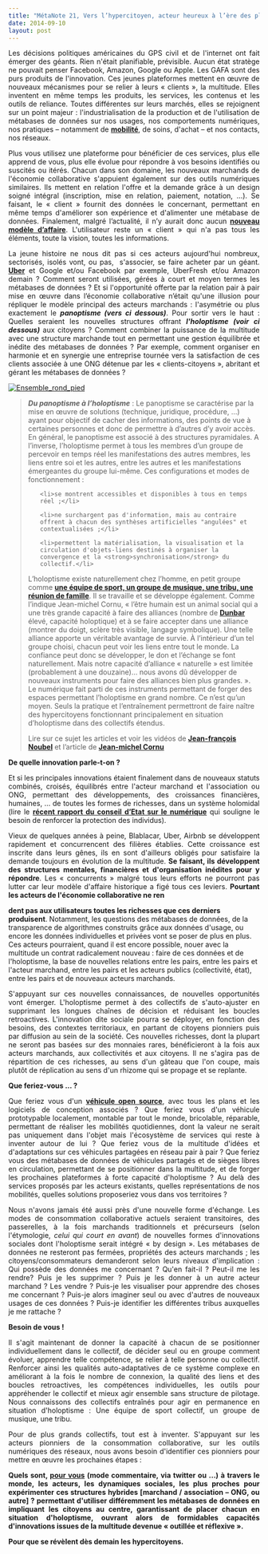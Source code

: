 ```yaml
---
title: "MétaNote 21, Vers l’hypercitoyen, acteur heureux à l’ère des plateformes numériques"
date: 2014-09-10
layout: post
---
```


<p style="text-align: justify;">Les décisions politiques américaines du GPS civil et de l'internet ont fait émerger des géants. Rien n'était planifiable, prévisible. Aucun état stratège ne pouvait penser Facebook, Amazon, Google ou Apple. Les GAFA sont des purs produits de l'innovation. Ces jeunes plateformes mettent en œuvre de nouveaux mécanismes pour se relier à leurs « clients », la multitude. Elles inventent en même temps les produits, les services, les contenus et les outils de reliance. Toutes différentes sur leurs marchés, elles se rejoignent sur un point majeur : l'industrialisation de la production et de l'utilisation de métabases de données sur nos usages, nos comportements numériques, nos pratiques – notamment de <strong><a href="/2014/09/apple-a-partir-du-99-vous-ne-vous-deplacerez-plus-comme-avant.html">mobilité</a></strong>, de soins, d'achat – et nos contacts, nos réseaux.</p>
<p style="text-align: justify;">Plus vous utilisez une plateforme pour bénéficier de ces services, plus elle apprend de vous, plus elle évolue pour répondre à vos besoins identifiés ou suscités ou itérés. Chacun dans son domaine, les nouveaux marchands de l'économie collaborative s'appuient également sur des outils numériques similaires. Ils mettent en relation l'offre et la demande grâce à un design soigné intégral (inscription, mise en relation, paiement, notation, …). Se faisant, le « client » fournit des données le concernant, permettant en même temps d'améliorer son expérience et d'alimenter une métabase de données. Finalement, malgré l’actualité, il n’y aurait donc aucun <strong><a href="https://www.futuribles.com/base/article/economie-circulaire-les-nouveaux-business-models/">nouveau modèle d’affaire</a></strong>. L'utilisateur reste un « client » qui n'a pas tous les éléments, toute la vision, toutes les informations.</p>
<p style="text-align: justify;"></p>
<!--more-->
<p style="text-align: justify;">La jeune histoire ne nous dit pas si ces acteurs aujourd'hui nombreux, sectorisés, isolés vont, ou pas,  s'associer, se faire acheter par un géant. <strong><a href="/2014/09/uber-jusquou-allez-vous-aller-mkalanick.html">Uber</a></strong> et Google et/ou Facebook par exemple, UberFresh et/ou Amazon demain ? Comment seront utilisées, gérées à court et moyen termes les métabases de données ? Et si l'opportunité offerte par la relation pair à pair mise en œuvre dans l’économie collaborative n’était qu'une illusion pour répliquer le modèle principal des acteurs marchands : l'asymétrie ou plus exactement le <strong><em>panoptisme (vers ci dessous)</em></strong>. Pour sortir vers le haut : Quelles seraient les nouvelles structures offrant <strong><em>l'holoptisme (voir ci dessous)</em></strong> aux citoyens ? Comment combiner la puissance de la multitude avec une structure marchande tout en permettant une gestion équilibrée et inédite des métabases de données ? Par exemple, comment organiser en harmonie et en synergie une entreprise tournée vers la satisfaction de ces clients associée à une ONG détenue par les « clients-citoyens », abritant et gérant les métabases de données ?</p>
<p style="text-align: justify;"><a class="asset-img-link" href="/wp-content/uploads/sites/6/old/6a0120a66d2ad4970b01a73e13119c970d-pi.png"><img class="asset asset-image at-xid-6a0120a66d2ad4970b01a73e13119c970d img-responsive" style="margin-left: auto; margin-right: auto;" title="Ensemble_rond_pied" src="/wp-content/uploads/sites/6/old/6a0120a66d2ad4970b01a73e13119c970d-320wi.png" alt="Ensemble_rond_pied" /></a></p>

<blockquote><strong><em>Du panoptisme à l’holoptisme</em></strong> : Le panoptisme se caractérise par la mise en œuvre de solutions (technique, juridique, procédure, …) ayant pour objectif de cacher des informations, des points de vue à certaines personnes et donc de permettre à d’autres d’y avoir accès. En général, le panoptisme est associé à des structures pyramidales. A l’inverse, l’holoptisme permet à tous les membres d’un groupe de percevoir en temps réel les manifestations des autres membres, les liens entre soi et les autres, entre les autres et les manifestations émergeantes du groupe lui-même. Ces configurations et modes de fonctionnement :
<ul>
 	<li>se montrent accessibles et disponibles à tous en temps réel ;</li>
 	<li>ne surchargent pas d'information, mais au contraire offrent à chacun des synthèses artificielles "angulées" et contextualisées ;</li>
 	<li>permettent la matérialisation, la visualisation et la circulation d'objets-liens destinés à organiser la convergence et la <strong>synchronisation</strong> du collectif.</li>
</ul>
L’holoptisme existe naturellement chez l’homme, en petit groupe comme <strong><a href="http://intelligences-connectees.fr/2010/03/12/lintelligence-collective-globale-ou-lavenement-de-lholoptisme-etendu/">une équipe de sport, un groupe de musique, une tribu, une réunion de famille</a></strong>. Il se travaille et se développe également. Comme l’indique Jean-michel Cornu, « l’être humain est un animal social qui a une très grande capacité à faire des alliances (nombre de <strong><a href="http://www.cornu.eu.org/news/donner-une-capacite-naturelle-mais-limitee">Dunbar</a></strong> élevé, capacité holoptique) et à se faire accepter dans une alliance (montrer du doigt, sclère très visible, langage symbolique). Une telle alliance apporte un véritable avantage de survie. À l’intérieur d’un tel groupe choisi, chacun peut voir les liens entre tout le monde. La confiance peut donc se développer, le don et l’échange se font naturellement. Mais notre capacité d’alliance « naturelle » est limitée (probablement à une douzaine)… nous avons dû développer de nouveaux instruments pour faire des alliances bien plus grandes. ». Le numérique fait parti de ces instruments permettant de forger des espaces permettant l’holoptisme en grand nombre. Ce n’est qu’un moyen. Seuls la pratique et l’entraînement permettront de faire naître des hypercitoyens fonctionnant principalement en situation d’holoptisme dans des collectifs étendus.

Lire sur ce sujet les articles et voir les vidéos de <strong><a href="http://noubel.fr/">Jean-françois Noubel</a></strong> et l’article de <strong><a href="http://www.cornu.eu.org/news/donner-une-capacite-naturelle-mais-limitee">Jean-michel Cornu</a></strong></blockquote>
<strong>De quelle innovation parle-t-on ?</strong>
<p style="text-align: justify;">Et si les principales innovations étaient finalement dans de nouveaux statuts combinés, croisés, équilibrés entre l'acteur marchand et l'association ou ONG, permettant des développements, des croissances financières, humaines, … de toutes les formes de richesses, dans un système holomidal (lire le <strong><a href="http://www.conseil-etat.fr/fr/communiques-de-presse/etude-annuelle-2014-le-numerique-et-les-droits-fondamentaux.html">récent rapport du conseil d’Etat sur le numérique</a></strong> qui souligne le besoin de renforcer la protection des individus).</p>
<p style="text-align: justify;">Vieux de quelques années à peine, Blablacar, Uber, Airbnb se développent rapidement et concurrencent des filières établies. Cette croissance est inscrite dans leurs gênes, ils en sont d'ailleurs obligés pour satisfaire la demande toujours en évolution de la multitude. <strong>Se faisant, ils développent des structures mentales, financières et d'organisation inédites pour y répondre</strong>. Les « concurrents » malgré tous leurs efforts ne pourront pas lutter car leur modèle d'affaire historique a figé tous ces leviers. <strong>Pourtant les acteurs de l'économie collaborative ne ren
dent pas aux utilisateurs toutes les richesses que ces derniers produisent</strong>. Notamment, les questions des métabases de données, de la transparence de algorithmes construits grâce aux données d'usage, ou encore les données individuelles et privées vont se poser de plus en plus. Ces acteurs pourraient, quand il est encore possible, nouer avec la multitude un contrat radicalement nouveau : faire de ces données et de l'holoptisme, la base de nouvelles relations entre les pairs, entre les pairs et l'acteur marchand, entre les pairs et les acteurs publics (collectivité, état), entre les pairs et de nouveaux acteurs marchands.</p>
<p style="text-align: justify;">S'appuyant sur ces nouvelles connaissances, de nouvelles opportunités vont émerger. L'holoptisme permet à des collectifs de s'auto-ajuster en supprimant les longues chaînes de décision et réduisant les boucles retroactives. L'innovation dite sociale pourra se déployer, en fonction des besoins, des contextes territoriaux, en partant de citoyens pionniers puis par diffusion au sein de la société. Ces nouvelles richesses, dont la plupart ne seront pas basées sur des monnaies rares, bénéficieront à la fois aux acteurs marchands, aux collectivités et aux citoyens. Il ne s'agira pas de répartition de ces richesses, au sens d'un gâteau que l'on coupe, mais plutôt de réplication au sens d'un rhizome qui se propage et se replante.</p>
<p style="text-align: justify;"><strong>Que feriez-vous ... ?</strong></p>
<p style="text-align: justify;">Que feriez vous d'un <strong><a href="/2014/07/rappel-massif-de-vehicule-des-erreurs-ou-une-chance.html">véhicule open source</a></strong>, avec tous les plans et les logiciels de conception associés ? Que feriez vous d'un véhicule prototypable localement, montable par tout le monde, bricolable, réparable, permettant de réaliser les mobilités quotidiennes, dont la valeur ne serait pas uniquement dans l'objet mais l'écosystème de services qui reste à inventer autour de lui ? Que feriez vous de la multitude d'idées et d'adaptations sur ces véhicules partagées en réseau pair à pair ? Que feriez vous des métabases de données de véhicules partagés et de sièges libres en circulation, permettant de se positionner dans la multitude, et de forger les prochaines plateformes à forte capacité d'holoptisme ? Au delà des services proposés par les acteurs existants, quelles représentations de nos mobilités, quelles solutions proposeriez vous dans vos territoires ?</p>
<p style="text-align: justify;">Nous n'avons jamais été aussi près d'une nouvelle forme d'échange. Les modes de consommation collaborative actuels seraient transitoires, des passerelles, à la fois marchands traditionnels et précurseurs (selon l'étymologie, <em>celui qui court en avant</em>) de nouvelles formes d'innovations sociales dont l'holoptisme serait intégré « by design ». Les métabases de données ne resteront pas fermées, propriétés des acteurs marchands ; les citoyens/consommateurs demanderont selon leurs niveaux d'implication : Qui possède des données me concernant ? Qu'en fait-il ? Peut-il me les rendre? Puis je les supprimer ? Puis je les donner à un autre acteur marchand ? Les vendre ? Puis-je les visualiser pour apprendre des choses me concernant ? Puis-je alors imaginer seul ou avec d'autres de nouveaux usages de ces données ? Puis-je identifier les différentes tribus auxquelles je me rattache ?</p>
<p style="text-align: justify;"><strong>Besoin de vous !</strong></p>
<p style="text-align: justify;">Il s'agit maintenant de donner la capacité à chacun de se positionner individuellement dans le collectif, de décider seul ou en groupe comment évoluer, apprendre telle compétence, se relier à telle personne ou collectif. Renforcer ainsi les qualités auto-adaptatives de ce système complexe en améliorant à la fois le nombre de connexion, la qualité des liens et des boucles retroactives, les compétences individuelles, les outils pour appréhender le collectif et mieux agir ensemble sans structure de pilotage. Nous connaissons des collectifs entraînés pour agir en permanence en situation d'holoptisme : Une équipe de sport collectif, un groupe de musique, une tribu.</p>
<p style="text-align: justify;">Pour de plus grands collectifs, tout est à inventer. S'appuyant sur les acteurs pionniers de la consommation collaborative, sur les outils numériques des réseaux, nous avons besoin d'identifier ces pionniers pour mettre en œuvre les prochaines étapes :</p>
<p style="text-align: justify;"><strong>Quels sont, <span style="text-decoration: underline;">pour vous</span> (mode commentaire, via twitter ou ...) à travers le monde, les acteurs, les dynamiques sociales, les plus proches pour expérimenter ces structures hybrides [marchand / association – ONG, ou autre] ? permettant d'utiliser différemment les métabases de données en impliquant les citoyens au centre, garantissant de placer chacun en situation d'holoptisme, ouvrant alors de formidables capacités d'innovations issues de la multitude devenue « outillée et réflexive ». </strong></p>
<p style="text-align: justify;"><strong>Pour que se révèlent dès demain les hypercitoyens.</strong></p>